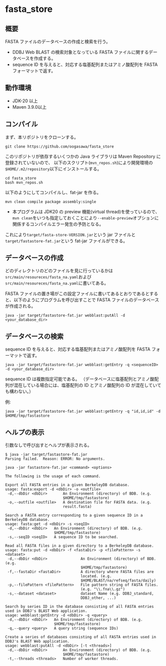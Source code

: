 # fasta_store

## 概要

FASTA ファイルのデータベースの作成と検索を行う。

- DDBJ Web BLAST の検索対象となっている FASTA ファイルに関するデータベースを作成する。
- sequence ID を与えると、対応する塩基配列またはアミノ酸配列を FASTA フォーマットで返す。


## 動作環境

- JDK-20 以上
- Maven 3.9.0以上

## コンパイル

まず、本リポジトリをクローンする。

``` 
git clone https://github.com/oogasawa/fasta_store
```

このリポジトリが依存するいくつかの Java ライブラリは Maven Repository に登録されていないので、
以下のスクリプト(`mvn_repos.sh`)により開発環境の`$HOME/.m2/repository`以下にインストールする。

``` 
cd fasta_store
bash mvn_repos.sh
```

以下のようにしてコンパイルし、fat-jar を作る。

```
mvn clean compile package assembly:single
```

- 本プログラムは JDK20 の preview 機能(virtual thread)を使っているので、`mvn clean`をいつも指定しておくことにより`--enable-preview`オプションに関係するコンパイルエラー発生の予防となる。


これにより`target/fasta-store-VERSION.jar`という jar ファイルと`target/fastastore-fat.jar`という fat-jar ファイルができる。


## データベースの作成

どのディレクトリのどのファイルを見に行っているかは`src/main/resoureces/fasta_na.yaml`および`src/main/resoureces/fasta_na.yaml`に書いてある。

FASTA ファイルの置き場がこの設定ファイルに書いてあるとおりであるとすると、以下のようにプログラムを呼び出すことで FASTA ファイルのデータベースが作成される。

```
java -jar target/fastastore-fat.jar webblast:putAll -d <your_database_dir>
```

## データベースの検索

sequence ID を与えると、対応する塩基配列またはアミノ酸配列を FASTA フォーマットで返す。

```
java -jar target/fastastore-fat.jar webblast:getEntry -q <sequenceID> -d <your_database_dir>
```

sequence ID は複数指定可能である。
（データベースに塩基配列とアミノ酸配列が混在している場合には、塩基配列の ID とアミノ酸配列の ID が混在していても構わない。）

例: 

```
java -jar target/fastastore-fat.jar webblast:getEntry -q "id,id,id" -d $HOME/tmp/fastastore
```



## ヘルプの表示

引数なしで呼び出すとヘルプが表示される。

```
$ java -jar target/fastastore-fat.jar 
Parsing failed.  Reason: ERROR: No arguments.

java -jar fastastore-fat.jar <command> <options>

The following is the usage of each command.

Export all FASTA entries in a given BerkeleyDB database.
usage: fasta:export -d <dbDir> -o <outfile>
 -d,--dbDir <dbDir>       An Environment (directory) of BDB. (e.g.
                          $HOME/tmp/fastastore)
 -o,--outfile <outfile>   A destination file for FASTA data. (e.g.
                          result.fasta)

Search a FASTA entry corresponding to a given sequence ID in a BerkeleyDB database.
usage: fasta:get -d <dbDir> -s <seqID>
 -d,--dbDir <dbDir>   An Environment (directory) of BDB. (e.g.
                      $HOME/tmp/fastastore)
 -s,--seqID <seqID>   A sequence ID to be searched.

Read all FASTA files in a given directory to a BerkeleyDB database.
usage: fasta:put -d <dbDir> -f <fastaDir> -p <filePattern> -s <dataset>
 -d,--dbDir <dbDir>               An Environment (directory) of BDB. (e.g.
                                  $HOME/tmp/fastastore)
 -f,--fastaDir <fastaDir>         A directory where FASTA files are
                                  located. (e.g.
                                  $HOME/BLAST/na/refseq/fasta/daily)
 -p,--filePattern <filePattern>   File pattern string of FASTA files.
                                  (e.g. "\\.fna\\.gz")
 -s,--dataset <dataset>           dataset Name (e.g. DDBJ_standard,
                                  DDBJ_other, ...)

Search by series ID in the database consisting of all FASTA entries used in DDBJ's BLAST Web application.
usage: webblast:getEntry -d <dbDir> -q <query>
 -d,--dbDir <dbDir>   An Environment (directory) of BDB. (e.g.
                      $HOME/tmp/fastastore)
 -q,--query <query>   A query string (sequence IDs)

Create a series of databases consisting of all FASTA entries used in DDBJ's BLAST Web application.
usage: webblast:putAll -d <dbDir> [-t <threads>]
 -d,--dbDir <dbDir>       An Environment (directory) of BDB. (e.g.
                          $HOME/tmp/fastastore)
 -t,--threads <threads>   Number of worker threads.

```

